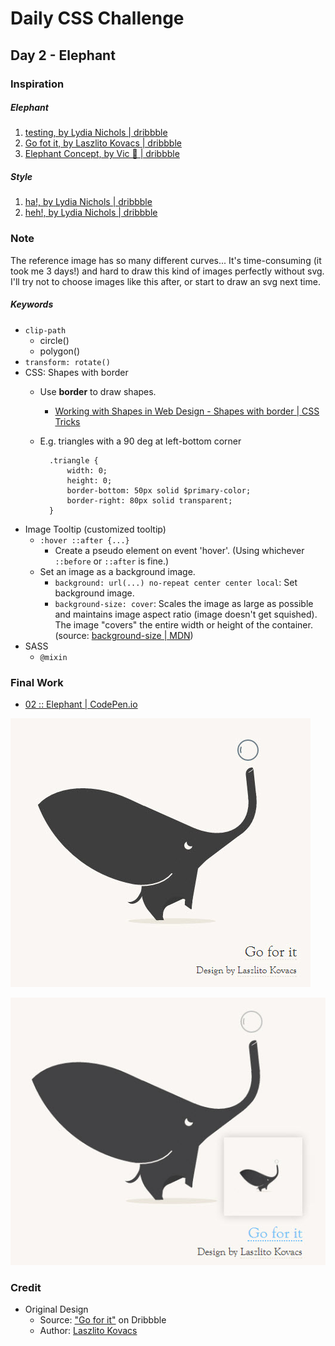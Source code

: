 # Daily CSS Challenge
## Day 2 - Elephant
### Inspiration

##### Elephant
1. [testing, by Lydia Nichols | dribbble](https://dribbble.com/shots/1152703-testing)
2. [Go fot it, by Laszlito Kovacs | dribbble](https://dribbble.com/shots/1192090-Go-for-it)
3. [Elephant Concept, by Vic 🍕 | dribbble](https://dribbble.com/shots/1282005-Elephant-Concept)

##### Style
1. [ha!, by Lydia Nichols | dribbble](https://dribbble.com/shots/1440147-ha)
2. [heh!, by Lydia Nichols | dribbble](https://dribbble.com/shots/1300177-heh) 

### Note
The reference image has so many different curves... It's time-consuming (it took me 3 days!) and hard to draw this kind of images perfectly without svg. I'll try not to choose images like this after, or start to draw an svg next time. 

##### Keywords
- `clip-path`
	- circle()
	- polygon()
- `transform: rotate()`
- CSS: Shapes with border
	- Use **border** to draw shapes. 
		- [Working with Shapes in Web Design - Shapes with border | CSS Tricks](https://css-tricks.com/working-with-shapes-in-web-design/#shapes-border)
	- E.g. triangles with a 90 deg at left-bottom corner
	
			.triangle {
				width: 0;
				height: 0; 
				border-bottom: 50px solid $primary-color;
				border-right: 80px solid transparent;
			}
- Image Tooltip (customized tooltip)
	- `:hover ::after {...}`
		- Create a pseudo element on event 'hover'. (Using whichever `::before` or `::after` is fine.)
	- Set an image as a background image. 
		- `background: url(...) no-repeat center center local`: Set background image.
		- `background-size: cover`: Scales the image as large as possible and maintains image aspect ratio (image doesn't get squished). The image "covers" the entire width or height of the container. (source: [background-size | MDN](https://developer.mozilla.org/en-US/docs/Web/CSS/background-size))
- SASS
	- `@mixin`

### Final Work
- [02 :: Elephant | CodePen.io](http://codepen.io/cctina/full/xgvdXp/)

![Elephant](final.jpg)

![Elephant-hover](final_hover.jpg)

### Credit
- Original Design
	- Source: ["Go for it"](https://dribbble.com/shots/1192090-Go-for-it) on Dribbble	
	- Author: [Laszlito Kovacs](https://dribbble.com/laszlito_k)